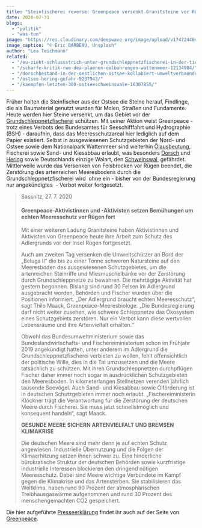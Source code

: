 ```yaml
---
title: "Steinfischerei reverse: Greenpeace versenkt Granitsteine vor Rügen"
date: 2020-07-31
blogs: 
  - "politik"
  - "was-tun"
image: "https://res.cloudinary.com/deepwave-org/image/upload/v1747244646/deepwave.org/Schleppnetzfischer_Netz-scaled.jpg"
image_caption: "© Eric BARBEAU, Unsplash"
author: "Lea Teichmann"
related: 
  - "/eu-zieht-schlussstrich-unter-grundschleppnetzfischerei-in-der-tiefsee/"
  - "/scharfe-kritik-rwe-dea-plaenen-oelbohrungen-wattenmeer-12134984/"
  - "/dorschbestand-in-der-oestlichen-ostsee-kollabiert-umweltverbaende-fordern-sofortigen-fangstopp/"
  - "/ostsee-hering-gefahr-9237943/"
  - "/kaempfen-letzten-300-ostseeschweinswale-16307855/"
---
```


Früher holten die Steinfischer aus der Ostsee die Steine herauf, Findlinge, die als Baumaterial genutzt wurden für Molen, Straßen und Fundamente. Heute werden hier Steine versenkt, um das Gebiet vor der [Grundschleppnetzfischerei](https://www.deepwave.org/eu-zieht-schlussstrich-unter-grundschleppnetzfischerei-in-der-tiefsee/) schützen. Mit seiner Aktion weist Greenpeace - trotz eines Verbots des Bundesamtes für Seeschifffahrt und Hydrographie (BSH) - daraufhin, dass das Meeresschutzareal hier lediglich auf dem Papier existiert. Selbst in ausgewiesenen Schutzgebieten der Nord- und Ostsee sowie dem Nationalpark Wattenmeer sind weiterhin [Ölausbeutung](https://www.deepwave.org/scharfe-kritik-rwe-dea-plaenen-oelbohrungen-wattenmeer-12134984/), Fischerei sowie Sand- und Kiesabbau erlaubt, was besonders [Dorsch](https://www.deepwave.org/dorschbestand-in-der-oestlichen-ostsee-kollabiert-umweltverbaende-fordern-sofortigen-fangstopp/) und [Hering](https://www.deepwave.org/ostsee-hering-gefahr-9237943/) sowie Deutschlands einzige Walart, den [Schweinswal](https://www.deepwave.org/kaempfen-letzten-300-ostseeschweinswale-16307855/), gefährdet. Mittlerweile wurde das Versenken von Felsbrocken vor Rügen beendet, die Zerstörung des artenreichen Meeresbodens durch die Grundschleppnetzfischerei wird  ohne ein - bisher von der Bundesregierung nur angekündigtes  - Verbot weiter fortgesetzt.

> Sassnitz, 27. 7. 2020
> 
> #### Greenpeace-Aktivistinnen und -Aktivisten setzen Bemühungen um echten Meeresschutz vor Rügen fort
> 
> Mit einer weiteren Ladung Granitsteine haben Aktivistinnen und Aktivisten von Greenpeace heute ihre Arbeit zum Schutz des Adlergrunds vor der Insel Rügen fortgesetzt.
> 
> Auch am zweiten Tag versenken die Umweltschützer an Bord der „Beluga II“ die bis zu einer Tonne schweren Natursteine auf den Meeresboden des ausgewiesenen Schutzgebietes, um die artenreichen Steinriffe und Miesmuschelbänke vor der Zerstörung durch Grundschleppnetze zu bewahren. Die mehrtägige Aktivität hat gestern begonnen. Bislang sind rund 30 Felsen im Adlergrund ausgebracht worden, Behörden und Fischer wurden über die Positionen informiert. „Der Adlergrund braucht echten Meeresschutz“, sagt Thilo Maack, Greenpeace-Meeresbiologe. „Die Bundesregierung darf nicht weiter zusehen, wie schwere Schleppnetze das Ökosystem eines Schutzgebiets zerstören. Nur ein Verbot kann diese wertvollen Lebensräume und ihre Artenvielfalt erhalten.“
> 
> Obwohl das Bundesumweltministerium sowie das Bundeslandwirtschafts- und Fischereiministerium schon im Frühjahr 2019 angekündigt hatten, unter anderem im Adlergrund die Grundschleppnetzfischerei verbieten zu wollen, fehlt offensichtlich der politische Wille, dies in die Tat umzusetzen und die Meere tatsächlich zu schützen. Mit ihren Grundschleppnetzen durchpflügen Fischer daher immer noch sogar in ausdrücklichen Schutzgebieten den Meeresboden. In kilometerlangen Stellnetzen verenden jährlich tausende Seevögel. Auch Sand- und Kiesabbau sowie Ölförderung ist in deutschen Schutzgebieten immer noch erlaubt. „Fischereiministerin Klöckner trägt die Verantwortung für die Zerstörung der deutschen Meere durch Fischerei. Sie muss jetzt schnellstmöglich und konsequent handeln“, sagt Maack.
> 
> **GESUNDE MEERE SICHERN ARTENVIELFALT UND BREMSEN KLIMAKRISE**
> 
> Die deutschen Meere sind mehr denn je auf echten Schutz angewiesen. Industrielle Übernutzung und die Folgen der Klimaerhitzung setzen ihnen schwer zu. Eine hinderliche bürokratische Struktur der deutschen Behörden sowie kurzfristige industrielle Interessen blockieren den dringend nötigen Meeresschutz. Dabei sind Meere wichtige Verbündete im Kampf gegen die Klimakrise und das Artensterben. Sie stabilisieren das Weltklima, haben rund 90 Prozent der atmosphärischen Treibhausgaswärme aufgenommen und rund 30 Prozent des menschengemachten CO2 gespeichert.

Die hier aufgeführte [Presseerklärung](https://www.greenpeace.de/presse/presseerklaerungen/greenpeace-aktivistinnen-und-aktivisten-setzen-bemuehungen-um-echten) findet ihr auch auf der Seite von [Greenpeace](https://www.greenpeace.de/).
